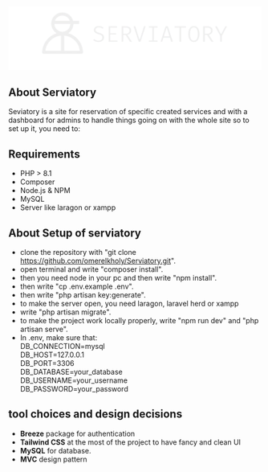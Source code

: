 <img src="/public/serviatory.png" alt="Serviatory">

## About Serviatory
Seviatory is a site for reservation of specific created services and with a dashboard for admins to handle things going on with the whole site so to set up it, you need to:


## Requirements
- PHP > 8.1
- Composer
- Node.js & NPM
- MySQL
- Server like laragon or xampp


## About Setup of serviatory

- clone the repository with "git clone https://github.com/omerelkholy/Serviatory.git".
- open terminal and write "composer install".
- then you need node in your pc and then write "npm install".
- then write "cp .env.example .env".
- then write "php artisan key:generate".
- to make the server open, you need laragon, laravel herd or xampp
- write "php artisan migrate".
- to make the project work locally properly, write "npm run dev" and "php artisan serve".
- In .env, make sure that: <br>
  DB_CONNECTION=mysql <br>
  DB_HOST=127.0.0.1 <br>
  DB_PORT=3306 <br>
  DB_DATABASE=your_database <br>
  DB_USERNAME=your_username <br>
  DB_PASSWORD=your_password <br>


## tool choices and design decisions
- <strong>Breeze</strong> package for authentication
- <strong>Tailwind CSS</strong> at the most of the project to have fancy and clean UI
- <strong>MySQL</strong> for database.
- <strong>MVC</strong> design pattern


